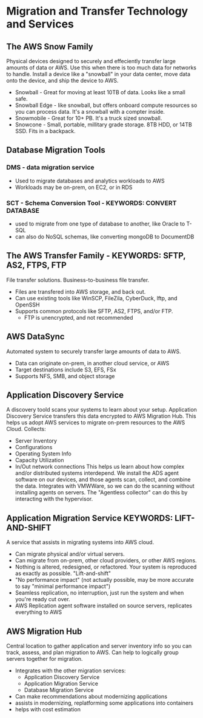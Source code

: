 # Migration and Transfer Technology and Services
## The AWS Snow Family
Physical devices designed to securely and effeciently transfer large amounts of data or AWS. Use this when there is too much data for networks to handle. Install a device like a "snowball" in your data center, move data onto the device, and ship the device to AWS.
 - Snowball - Great for moving at least 10TB of data. Looks like a small safe.
 - Snowball Edge - like snowball, but offers onboard compute resources so you can process data. It's a snowball with a compter inside.
 - Snowmobile - Great for 10+ PB. It's a truck sized snowball.
 - Snowcone - Small, portable, millitary grade storage. 8TB HDD, or 14TB SSD. Fits in a backpack.

## Database Migration Tools
### DMS - data migration service
 - Used to migrate databases and analytics workloads to AWS
 - Workloads may be on-prem, on EC2, or in RDS

### SCT - Schema Conversion Tool - KEYWORDS: CONVERT DATABASE
 - used to migrate from one type of database to another, like Oracle to T-SQL
 - can also do NoSQL schemas, like converting mongoDB to DocumentDB

## The AWS Transfer Family - KEYWORDS: SFTP, AS2, FTPS, FTP
File transfer solutions. Business-to-business file transfer.
 - Files are transfered into AWS storage, and back out.
 - Can use existing tools like WinSCP, FileZila, CyberDuck, lftp, and OpenSSH
 - Supports common protocols like SFTP, AS2, FTPS, and/or FTP.
   - FTP is unencrypted, and not recommended
  
## AWS DataSync
Automated system to securely transfer large amounts of data to AWS.
 - Data can originate on-prem, in another cloud service, or AWS
 - Target destinations include S3, EFS, FSx
 - Supports NFS, SMB, and object storage

## Application Discovery Service
A discovery toold scans your systems to learn about your setup. Application Discovery Service transfers this data encrypted to AWS Migration Hub. This helps us adopt AWS services to migrate on-prem resources to the AWS Cloud.
Collects:
 - Server Inventory
 - Configurations
 - Operating System Info
 - Capacity Utilization
 - In/Out network connections
This helps us learn about how complex and/or distributed systems interdepend. We install the ADS agent software on our devices, and those agents scan, collect, and combine the data.
Integrates with VMWWare, so we can do the scanning without installing agents on servers. The "Agentless collector" can do this by interacting with the hypervisor.

## Application Migration Service  KEYWORDS: LIFT-AND-SHIFT
A service that assists in migrating systems into AWS cloud. 
 - Can migrate physical and/or virtual servers.
 - Can migrate from on-prem, other cloud providers, or other AWS regions.
 - Nothing is altered, redesigned, or refactored. Your system is reproduced as exactly as possible. "Lift-and-shift"
 - "No performance impact" (not actually possible, may be more accurate to say "minimal performance impact")
 - Seamless replication, no interruption, just run the system and when you're ready cut over.
 - AWS Replication agent software installed on source servers, replicates everything to AWS

## AWS Migration Hub
Central location to gather application and server inventory info so you can track, assess, and plan migration to AWS. Can help to logically group servers together for migration. 
 - Integrates with the other migration services:
   - Application Discovery Service
   - Application Migration Service
   - Database Migration Service
 - Can make recommendations about modernizing applications
 - assists in modernizing, replatforming some applications into containers
 - helps with cost estimation

